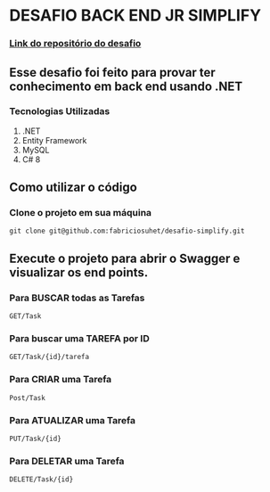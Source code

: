 # DESAFIO BACK END JR SIMPLIFY

### [Link do repositório do desafio](https://github.com/simplify-tec/desafio-junior-backend-simplify)

## Esse desafio foi feito para provar ter conhecimento em back end usando .NET

### Tecnologias Utilizadas

1. .NET
2. Entity Framework
3. MySQL
4. C# 8

## Como utilizar o código

### Clone o projeto em sua máquina

``
git clone git@github.com:fabriciosuhet/desafio-simplify.git
``

## Execute o projeto para abrir o Swagger e visualizar os end points.

### Para BUSCAR todas as Tarefas 

``
GET/Task
``

### Para buscar uma TAREFA por ID

``
GET/Task/{id}/tarefa
``

### Para CRIAR uma Tarefa

``
Post/Task
``

### Para ATUALIZAR uma Tarefa

``
PUT/Task/{id}
``

### Para DELETAR uma Tarefa 

``
DELETE/Task/{id}
``





